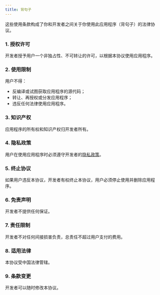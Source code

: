 ```yaml
---
title: 背句子
---
```


这些使用条款构成了你和开发者之间关于你使用此应用程序（背句子）的法律协议。

### 1. 授权许可

开发者授予用户一个非独占性、不可转让的许可，以根据本协议使用应用程序。

### 2. 使用限制

用户不得：

- 反编译或试图获取应用程序的源代码；
- 转让、再授权或分发应用程序；
- 违反任何法律使用应用程序。

### 3. 知识产权

应用程序的所有权和知识产权归开发者所有。

### 4. 隐私政策

用户在使用应用程序时必须遵守开发者的[隐私政策](./privacy)。

### 5. 终止协议

如果用户违反本协议，开发者有权终止本协议，用户必须停止使用并删除应用程序。

### 6. 免责声明

开发者不提供任何保证。

### 7. 责任限制

开发者不对任何间接损害负责，总责任不超过用户支付的费用。

### 8. 适用法律

本协议受中国法律管辖。

### 9. 条款变更

开发者可以随时修改本协议。
